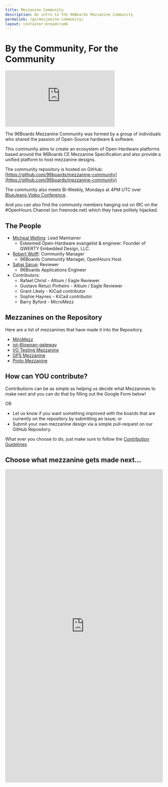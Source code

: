 ```yaml
---
title: Mezzanine Community
description: An intro to the 96Boards Mezzanine Community
permalink: /go/mezzanine-community/
layout: container-breadcrumb
---
```

# By the Community, For the Community

<iframe width="350" height="180" src="https://w2.countingdownto.com/2217918" frameborder="0"></iframe>

The 96Boards Mezzanine Community was formed by a group of individuals who shared the passion of Open-Source hardware & software.

This community aims to create an ecosystem of Open-Hardware platforms based around the 96Boards CE Mezzanine Specification and also provide a unified platform to host mezzanine designs.

The community repository is hosted on GitHub: [https://github.com/96boards/mezzanine-community](https://github.com/96boards/mezzanine-community)

The community also meets Bi-Weekly, Mondays at 4PM UTC over [BlueJeans Video Conference](https://github.com/96boards/mezzanine-community#meetings-and-notes).

And you can also find the community members hanging out on IRC on the #OpenHours Channel (on freenode.net) which they have politely hijacked.

## The People

- [Micheal Welling](https://www.linkedin.com/in/mwelling/): Lead Maintainer
   - Esteemed Open-Hardware evangelist & engineer. Founder of QWERTY Embedded Design, LLC.
- [Robert Wolff](https://www.linkedin.com/in/sdrobertw/): Community Manager
   - 96Boards Community Manager, OpenHours Host.
- [Sahaj Sarup](https://www.linkedin.com/in/sahaj-sarup-5736a3b0/): Reviewer
   - 96Boards Applications Engineer
- Contributors:
   - Rafael Christ - Altium / Eagle Reviewer
   - Gustavo Retuci Pinheiro - Altium / Eagle Reviewer
   - Grant Likely - KiCad contributor
   - Sophie Haynes - KiCad contributor
   - Barry Byford - MicroMezz

## Mezzanines on the Repository

Here are a list of mezzanines that have made it into the Repository.

- [MiroMezz](https://github.com/96boards/mezzanine-community/tree/master/boards/other/micromez)
- [iot-6lowpan-gateway](https://github.com/96boards/mezzanine-community/tree/master/boards/altium/iot-6lowpan-gateway)
- [I/O Testing Mezzanine](https://github.com/96boards/mezzanine-community/tree/master/boards/altium/io-testing-mezzanine-stackable)
- [GPS Mezzanine](https://github.com/96boards/mezzanine-community/tree/master/boards/kicad/gps-mezzanine)
- [Proto Mezzanine](https://github.com/96boards/mezzanine-community/tree/master/boards/kicad/proto-mezzanine)

## How can YOU contribute?
Contributions can be as simple as helping us decide what Mezzanines to make next and you can do that by filling out the Google Form below!

OR

- Let us know if you want something improved with the boards that are currently on the repository by submitting an issue; or
- Submit your own mezzanine design via a simple pull-request on our GitHub Repository.

What ever you choose to do, just make sure to follow the [Contribution Guidelines](https://github.com/96boards/mezzanine-community/blob/master/CONTRIBUTE.md)
## Choose what mezzanine gets made next...

<iframe src="https://docs.google.com/forms/d/e/1FAIpQLSf7cPO1WSITFM6VSja4p9OZeEbdjIqEi_eMKZmjZ5Qmfoa2-w/viewform?usp=sf_link" width="100%" height="1000" frameborder="0" marginheight="0" marginwidth="0">Loading...</iframe>
